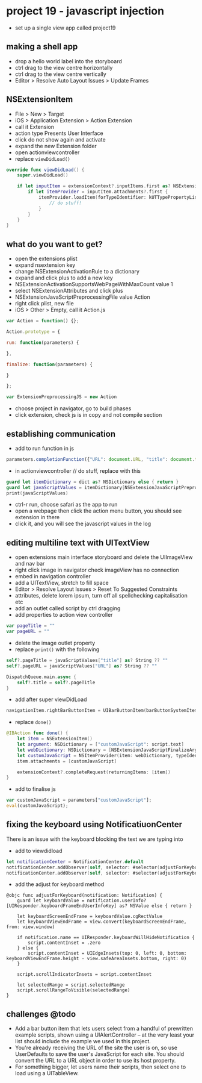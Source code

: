 # project 19 - javascript injection
- set up a single view app called project19
## making a shell app
- drop a hello world label into the storyboard
- ctrl drag to the view centre horizontally
- ctrl drag to the view centre vertically
- Editor > Resolve Auto Layout Issues > Update Frames
## NSExtensionItem
- File > New > Target
- iOS > Application Extension > Action Extension
- call it Extension
- action type Presents User Interface
- click do not show again and activate
- expand the new Extension folder
- open actionviewcontroller
- replace `viewDidLoad()`
```swift
override func viewDidLoad() {
    super.viewDidLoad()

    if let inputItem = extensionContext?.inputItems.first as? NSExtensionItem {
        if let itemProvider = inputItem.attachments?.first {
            itemProvider.loadItem(forTypeIdentifier: kUTTypePropertyList as String) { [weak self] (dict, error) in
                // do stuff!
            }
        }
    }
}
```
## what do you want to get?
- open the extensions plist
- expand nsextension key
- change NSExtensionActivationRule to a dictionary
- expand and click plus to add a new key
- NSExtensionActivationSupportsWebPageWithMaxCount value 1
- select NSExtensionAttributes and click plus
- NSExtensionJavaScriptPreprocessingFile value Action
- right click plist, new file
- iOS > Other > Empty, call it Action.js
```javascript
var Action = function() {};

Action.prototype = {

run: function(parameters) {

},

finalize: function(parameters) {

}

};

var ExtensionPreprocessingJS = new Action
```
- choose project in navigator, go to build phases
- click extension, check js is in copy and not compile section
## establishing communication
- add to run function in js
```javascript
parameters.completionFunction({"URL": document.URL, "title": document.title });
```
- in actionviewcontroller // do stuff, replace with this
```swift
guard let itemDictionary = dict as? NSDictionary else { return }
guard let javaScriptValues = itemDictionary[NSExtensionJavaScriptPreprocessingResultsKey] as? NSDictionary else { return }
print(javaScriptValues)
```
- ctrl-r run, choose safari as the app to run
- open a webpage then click the action menu button, you should see extension in there
- click it, and you will see the javascript values in the log
## editing multiline text with UITextView
- open extensions main interface storyboard and delete the UIImageView and nav bar
- right click image in navigator check imageView has no connection
- embed in navigation controller
- add a UITextView, stretch to fill space
- Editor > Resolve Layout Issues > Reset To Suggested Constraints
- attributes, delete lorem ipsum, turn off all spellchecking capitalisation etc
- add an outlet called script by ctrl dragging
- add properties to action view controller
```swift
var pageTitle = ""
var pageURL = ""
```
- delete the image outlet property
- replace `print()` with the following
```swift
self?.pageTitle = javaScriptValues["title"] as? String ?? ""
self?.pageURL = javaScriptValues["URL"] as? String ?? ""

DispatchQueue.main.async {
    self?.title = self?.pageTitle
}
```
- add after super viewDidLoad
```swift
navigationItem.rightBarButtonItem = UIBarButtonItem(barButtonSystemItem: .done, target: self, action: #selector(done))
```
- replace `done()`
```swift
@IBAction func done() {
    let item = NSExtensionItem()
    let argument: NSDictionary = ["customJavaScript": script.text]
    let webDictionary: NSDictionary = [NSExtensionJavaScriptFinalizeArgumentKey: argument]
    let customJavaScript = NSItemProvider(item: webDictionary, typeIdentifier: kUTTypePropertyList as String)
    item.attachments = [customJavaScript]

    extensionContext?.completeRequest(returningItems: [item])
}
```
- add to finalise js
```javascript
var customJavaScript = parameters["customJavaScript"];
eval(customJavaScript);
```
## fixing the keyboard using NotificatiuonCenter
There is an issue with the keyboard blocking the text we are typing into
- add to viewdidload
```swift
let notificationCenter = NotificationCenter.default
notificationCenter.addObserver(self, selector: #selector(adjustForKeyboard), name: UIResponder.keyboardWillHideNotification, object: nil)
notificationCenter.addObserver(self, selector: #selector(adjustForKeyboard), name: UIResponder.keyboardWillChangeFrameNotification object: nil)
```
- add the adjust for keyboard method
```
@objc func adjustForKeyboard(notification: Notification) {
    guard let keyboardValue = notification.userInfo?[UIResponder.keyboardFrameEndUserInfoKey] as? NSValue else { return }

    let keyboardScreenEndFrame = keyboardValue.cgRectValue
    let keyboardViewEndFrame = view.convert(keyboardScreenEndFrame, from: view.window)

    if notification.name == UIResponder.keyboardWillHideNotification {
        script.contentInset = .zero
    } else {
        script.contentInset = UIEdgeInsets(top: 0, left: 0, bottom: keyboardViewEndFrame.height - view.safeAreaInsets.bottom, right: 0)
    }

    script.scrollIndicatorInsets = script.contentInset

    let selectedRange = script.selectedRange
    script.scrollRangeToVisible(selectedRange)
}
```
## challenges @todo
- Add a bar button item that lets users select from a handful of prewritten example scripts, shown using a UIAlertController – at the very least your list should include the example we used in this project.
- You're already receiving the URL of the site the user is on, so use UserDefaults to save the user's JavaScript for each site. You should convert the URL to a URL object in order to use its host property.
- For something bigger, let users name their scripts, then select one to load using a UITableView.

